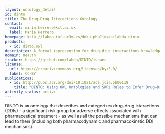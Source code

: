 ```yaml
---
layout: ontology_detail
id: dinto
title: The Drug-Drug Interactions Ontology
contact:
  email: maria.herrero@kcl.ac.uk
  label: Maria Herrero
homepage: http://labda.inf.uc3m.es/doku.php?id=es:labda_dinto
products:
  - id: dinto.owl
description: A formal represention for drug-drug interactions knowledge.
domain: health
tracker: https://github.com/labda/DINTO/issues
license:
  url: https://creativecommons.org/licenses/by/3.0/
  label: CC-BY
publications:
  - id: http://pubs.acs.org/doi/10.1021/acs.jcim.5b00119
    title: "DINTO: Using OWL Ontologies and SWRL Rules to Infer Drug–Drug Interactions and Their Mechanisms."
activity_status: active
---
```


DINTO is an ontology that describes and categorizes drug-drug interactions (DDIs) - a significant risk group for adverse effects associated with pharmaceutical treatment - as well as all the possible mechanisms that can lead to them (including both pharmacodynamic and pharmacokinetic DDI mechanisms).
